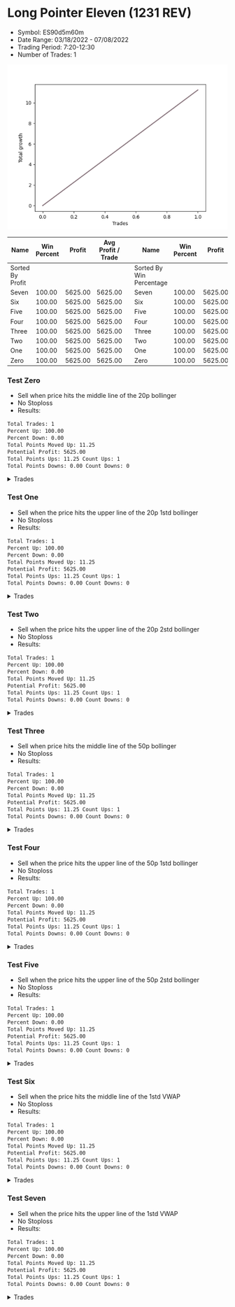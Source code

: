# Long Pointer Eleven (1231 REV) 
- Symbol: ES90d5m60m
- Date Range: 03/18/2022 - 07/08/2022
- Trading Period: 7:20-12:30
- Number of Trades: 1

![Plot](LongPointerEleven(1231REV)ES90d5m60m.png)

| Name | Win Percent | Profit | Avg Profit / Trade |     | Name | Win Percent | Profit | Avg Profit / Trade |
| ---- | ----------- | ------ | ------------------ | --- | ---- | ----------- | ------ | ------------------ |
| Sorted By <br> Profit | | | | | Sorted By <br> Win Percentage ||||
| Seven | 100.00 | 5625.00 | 5625.00 |     | Seven | 100.00 | 5625.00 | 5625.00 |
| Six | 100.00 | 5625.00 | 5625.00 |     | Six | 100.00 | 5625.00 | 5625.00 |
| Five | 100.00 | 5625.00 | 5625.00 |     | Five | 100.00 | 5625.00 | 5625.00 |
| Four | 100.00 | 5625.00 | 5625.00 |     | Four | 100.00 | 5625.00 | 5625.00 |
| Three | 100.00 | 5625.00 | 5625.00 |     | Three | 100.00 | 5625.00 | 5625.00 |
| Two | 100.00 | 5625.00 | 5625.00 |     | Two | 100.00 | 5625.00 | 5625.00 |
| One | 100.00 | 5625.00 | 5625.00 |     | One | 100.00 | 5625.00 | 5625.00 |
| Zero | 100.00 | 5625.00 | 5625.00 |     | Zero | 100.00 | 5625.00 | 5625.00 |

### Test Zero
* Sell when price hits the middle line of the 20p bollinger
* No Stoploss
* Results:
```
Total Trades: 1
Percent Up: 100.00
Percent Down: 0.00
Total Points Moved Up: 11.25
Potential Profit: 5625.00
Total Points Ups: 11.25 Count Ups: 1
Total Points Downs: 0.00 Count Downs: 0
```

<details><summary>Trades</summary>

<code>In: 2022-03-30 12:25:00		Out: 2022-03-30 12:46:00		Total Position Time: 21:00		Total Move Up: 11.25		Total to Date: 11.25</code> <br />


</details>

### Test One
* Sell when the price hits the upper line of the 20p 1std bollinger
* No Stoploss
* Results:
```
Total Trades: 1
Percent Up: 100.00
Percent Down: 0.00
Total Points Moved Up: 11.25
Potential Profit: 5625.00
Total Points Ups: 11.25 Count Ups: 1
Total Points Downs: 0.00 Count Downs: 0
```

<details><summary>Trades</summary>

<code>In: 2022-03-30 12:25:00		Out: 2022-03-30 12:46:00		Total Position Time: 21:00		Total Move Up: 11.25		Total to Date: 11.25</code> <br />


</details>

### Test Two
* Sell when the price hits the upper line of the 20p 2std bollinger
* No Stoploss
* Results:
```
Total Trades: 1
Percent Up: 100.00
Percent Down: 0.00
Total Points Moved Up: 11.25
Potential Profit: 5625.00
Total Points Ups: 11.25 Count Ups: 1
Total Points Downs: 0.00 Count Downs: 0
```

<details><summary>Trades</summary>

<code>In: 2022-03-30 12:25:00		Out: 2022-03-30 12:46:00		Total Position Time: 21:00		Total Move Up: 11.25		Total to Date: 11.25</code> <br />


</details>

### Test Three
* Sell when price hits the middle line of the 50p bollinger
* No Stoploss
* Results:
```
Total Trades: 1
Percent Up: 100.00
Percent Down: 0.00
Total Points Moved Up: 11.25
Potential Profit: 5625.00
Total Points Ups: 11.25 Count Ups: 1
Total Points Downs: 0.00 Count Downs: 0
```

<details><summary>Trades</summary>

<code>In: 2022-03-30 12:25:00		Out: 2022-03-30 12:46:00		Total Position Time: 21:00		Total Move Up: 11.25		Total to Date: 11.25</code> <br />


</details>

### Test Four
* Sell when the price hits the upper line of the 50p 1std bollinger
* No Stoploss
* Results:
```
Total Trades: 1
Percent Up: 100.00
Percent Down: 0.00
Total Points Moved Up: 11.25
Potential Profit: 5625.00
Total Points Ups: 11.25 Count Ups: 1
Total Points Downs: 0.00 Count Downs: 0
```

<details><summary>Trades</summary>

<code>In: 2022-03-30 12:25:00		Out: 2022-03-30 12:46:00		Total Position Time: 21:00		Total Move Up: 11.25		Total to Date: 11.25</code> <br />


</details>

### Test Five
* Sell when the price hits the upper line of the 50p 2std bollinger
* No Stoploss
* Results:
```
Total Trades: 1
Percent Up: 100.00
Percent Down: 0.00
Total Points Moved Up: 11.25
Potential Profit: 5625.00
Total Points Ups: 11.25 Count Ups: 1
Total Points Downs: 0.00 Count Downs: 0
```

<details><summary>Trades</summary>

<code>In: 2022-03-30 12:25:00		Out: 2022-03-30 12:46:00		Total Position Time: 21:00		Total Move Up: 11.25		Total to Date: 11.25</code> <br />


</details>

### Test Six
* Sell when the price hits the middle line of the 1std VWAP
* No Stoploss
* Results:
```
Total Trades: 1
Percent Up: 100.00
Percent Down: 0.00
Total Points Moved Up: 11.25
Potential Profit: 5625.00
Total Points Ups: 11.25 Count Ups: 1
Total Points Downs: 0.00 Count Downs: 0
```

<details><summary>Trades</summary>

<code>In: 2022-03-30 12:25:00		Out: 2022-03-30 12:46:00		Total Position Time: 21:00		Total Move Up: 11.25		Total to Date: 11.25</code> <br />


</details>

### Test Seven
* Sell when the price hits the upper line of the 1std VWAP
* No Stoploss
* Results:
```
Total Trades: 1
Percent Up: 100.00
Percent Down: 0.00
Total Points Moved Up: 11.25
Potential Profit: 5625.00
Total Points Ups: 11.25 Count Ups: 1
Total Points Downs: 0.00 Count Downs: 0
```

<details><summary>Trades</summary>

<code>In: 2022-03-30 12:25:00		Out: 2022-03-30 12:46:00		Total Position Time: 21:00		Total Move Up: 11.25		Total to Date: 11.25</code> <br />


</details>